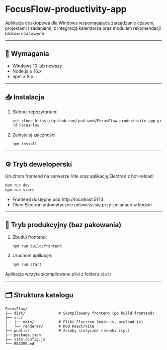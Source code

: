 # FocusFlow-productivity-app

Aplikacja desktopowa dla Windows wspomagająca zarządzanie czasem, projektami i zadaniami, z integracją kalendarza oraz modułem rekomendacji bloków czasowych.

---

## 🔧 Wymagania

- Windows 10 lub nowszy  
- Node.js ≥ 16.x  
- npm ≥ 8.x  

---

## 📥 Instalacja

1. Sklonuj repozytorium:  
   ```bash
   git clone https://github.com/juuliamd/FocusFlow-productivity-app.git  
   cd FocusFlow
   ```
2. Zainstaluj zależności:  
   ```bash
   npm install
   ```

---

## ⚙️ Tryb deweloperski

Uruchom frontend na serwerze Vite oraz aplikację Electron z hot-reload:  
```bash
npm run dev
npm run start
```
- Frontend dostępny pod http://localhost:5173  
- Okno Electron automatycznie odświeża się przy zmianach w kodzie

---

## 🚀 Tryb produkcyjny (bez pakowania)

1. Zbuduj frontend:  
   ```bash
   npm run build:frontend
   ```
2. Uruchom aplikację:  
   ```bash
   npm run start
   ```
Aplikacja wczyta skompilowane pliki z folderu `dist/`

---

## 🗂️ Struktura katalogu

```
FocusFlow/
├── dist/               # Skompilowany frontend (po build-frontend)
├── src/
│   ├── main/           # Pliki Electron (main.js, preload.js)
│   └── renderer/       # Kod React/Vite
├── public/             # Zasoby statyczne (ikonki itp.)
├── package.json
├── vite.config.js
└── README.md
```
